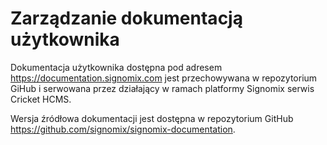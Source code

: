 # Zarządzanie dokumentacją użytkownika
 
Dokumentacja użytkownika dostępna pod adresem https://documentation.signomix.com  jest przechowywana w repozytorium GiHub i serwowana przez działający w ramach platformy Signomix serwis Cricket HCMS.

Wersja źródłowa dokumentacji jest dostępna w repozytorium GitHub https://github.com/signomix/signomix-documentation.